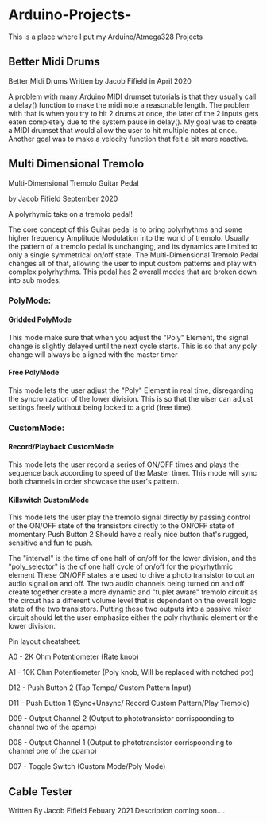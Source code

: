 # Arduino-Projects-
This is a place where I put my Arduino/Atmega328 Projects


## Better Midi Drums

Better Midi Drums 
Written by Jacob Fifield in April 2020

A problem with many Arduino MIDI drumset tutorials is that they usually call a delay() function to make the midi note a reasonable length. The problem with that is when you try
to hit 2 drums at once, the later of the 2 inputs gets eaten completely due to the system pause in delay(). My goal was to create a MIDI drumset that would allow the user to hit multiple notes at once. Another goal was to make a velocity function that felt a bit more reactive. 


## Multi Dimensional Tremolo

Multi-Dimensional Tremolo Guitar Pedal

by Jacob Fifield September 2020

A polyrhymic take on a tremolo pedal!

The core concept of this Guitar pedal is to bring polyrhythms and some higher frequency Amplitude Modulation into the world of tremolo.
Usually the pattern of a tremolo pedal is unchanging, and its dynamics are limited to only a single symmetrical on/off state.
The Multi-Dimensional Tremolo Pedal changes all of that, allowing the user to input custom patterns and play with complex polyrhythms.
This pedal has 2 overall modes that are broken down into sub modes:

### PolyMode:

#### Gridded PolyMode
This mode make sure that when you adjust the "Poly" Element, the signal change is slightly delayed until the next cycle starts. This is so that any poly change will always 
be aligned with the master timer
    
#### Free PolyMode
This mode lets the user adjust the "Poly" Element in real time, disregarding the syncronization of the lower division. This is so that the uiser can adjust settings freely
without being locked to a grid (free time).

### CustomMode:

#### Record/Playback CustomMode
This mode lets the user record a series of ON/OFF times and plays the sequence back according to speed of the Master timer. This mode will sync both channels in order 
showcase the user's pattern.

#### Killswitch CustomMode
This mode lets the user play the tremolo signal directly by passing control of the ON/OFF state of the transistors directly to the ON/OFF state of momentary Push Button 2
Should have a really nice button that's rugged, sensitive and fun to push.

The "interval" is the time of one half of on/off for the lower division, and the "poly_selector" is the of one half cycle of on/off for the ployrhythmic element
These ON/OFF states are used to drive a photo transistor to cut an audio signal on and off. The two audio channels being turned on and off create together create a more dynamic
and "tuplet aware" tremolo circuit as the circuit has a different volume level that is dependant on the overall logic state of the two transistors.
Putting these two outputs into a passive mixer circuit should let the user emphasize either the poly rhythmic element or the lower division.

Pin layout cheatsheet:

A0 - 2K Ohm Potentiometer (Rate knob)

A1 - 10K Ohm Potentiometer (Poly knob, Will be replaced with notched pot)

D12 - Push Button 2 (Tap Tempo/ Custom Pattern Input)

D11 - Push Button 1 (Sync+Unsync/ Record Custom Pattern/Play Tremolo)

D09 - Output Channel 2 (Output to phototransistor corrispoonding to channel two of the opamp)

D08 - Output Channel 1 (Output to phototransistor corrispoonding to channel one of the opamp)

D07 - Toggle Switch (Custom Mode/Poly Mode)

## Cable Tester

Written By Jacob Fifield Febuary 2021
Description coming soon....
